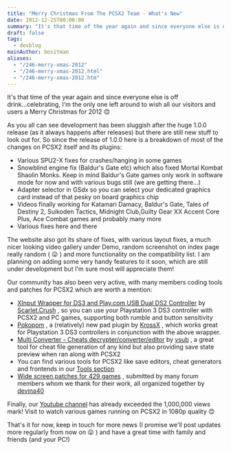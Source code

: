 ```yaml
---
title: "Merry Christmas From The PCSX2 Team - What's New"
date: 2012-12-25T00:00:00
summary: "It's that time of the year again and since everyone else is off drink...celebrating"
draft: false
tags:
  - devblog
mainAuthor: bositman
aliases:
  - "/246-merry-xmas-2012"
  - "/246-merry-xmas-2012.html"
  - "/246-merry-xmas-2012.htm"
---
```



It's that time of the year again and since everyone else is off
drink...celebrating, I'm the only one left around to wish all our
visitors and users a Merry Christmas for 2012
😊

As you all can see development has been sluggish after the huge 1.0.0
release (as it always happens after releases) but there are still new
stuff to look out for. So since the release of 1.0.0 here is a breakdown
of most of the changes on PCSX2 itself and its plugins:

-   Various SPU2-X fixes for crashes/hanging in some games
-   Snowblind engine fix (Baldur's Gate etc) which also fixed Mortal
    Kombat Shaolin Monks. Keep in mind Baldur's Gate games only work in
    software mode for now and with various bugs still (we are getting
    there...)
-   Adapter selector in GSdx so you can select your dedicated graphics
    card instead of that pesky on board graphics chip
-   Videos finally working for Katamari Damacy, Baldur's Gate, Tales of
    Destiny 2, Suikoden Tactics, Midnight Club,Guilty Gear XX Accent
    Core Plus, Ace Combat games and probably many more
-   Various fixes here and there

The website also got its share of fixes, with various layout fixes, a
much nicer looking video gallery under Demo, random screenshot on index
page really random (
😛 ) and more functionality on the compatibility
list. I am planning on adding some very handy features to it soon, which
are still under development but I'm sure most will appreciate them!

Our community has also been very active, with many members coding tools
and patches for PCSX2 which are worth a mention:

-   [XInput Wrapper for DS3 and Play.com USB Dual DS2
    Controller](http://forums.pcsx2.net/Thread-XInput-Wrapper-for-DS3-and-Play-com-USB-Dual-DS2-Controller)
    by [Scarlet.Crush](http://forums.pcsx2.net/User-Scarlet-Crush) , so
    you can use your Playstation 3 DS3 controller with PCSX2 and PC
    games, supporting both rumble and button sensitivity
-   [Pokopom](http://forums.pcsx2.net/Thread-Pokopom-KrossX-s-Pad-Plugin)
    , a (relatively) new pad plugin by
    [KrossX](http://forums.pcsx2.net/User-KrossX) , which works great
    for Playstation 3 DS3 controllers in conjunction with the above
    wrapper.
-   [Multi Converter - Cheats
    decrypter/converter/editor](http://forums.pcsx2.net/Thread-Multi-Converter-Cheats-decrypter-converter-editor-and-much-more)
    by [vsub](http://forums.pcsx2.net/User-vsub) , a great tool for
    cheat file generation of any kind but also providing save state
    preview when ran along with PCSX2
-   You can find various tools for PCSX2 like save editors, cheat
    generators and frontends in our [Tools
    section](http://forums.pcsx2.net/Forum-Tools-Applications-Homebrew)
-   [Wide screen patches for 429
    games](http://forums.pcsx2.net/Thread-PCSX2-Widescreen-Game-Patches?pid=271674#pid271674)
    , submitted by many forum members whom we thank for their work, all
    organized together by
    [devina40](http://forums.pcsx2.net/User-devina40)

Finally, our [Youtube channel](http://www.youtube.com/user/PCSX2team)
has already exceeded the 1,000,000 views mark! Visit to watch various
games running on PCSX2 in 1080p quality
😊


That's it for now, keep in touch for more news (I promise we'll post
updates more regularly from now on
😛 ) and have a great time with family and friends
(and your PC!)
